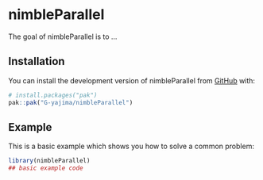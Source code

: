 
# nimbleParallel

<!-- badges: start -->
<!-- badges: end -->

The goal of nimbleParallel is to ...

## Installation

You can install the development version of nimbleParallel from [GitHub](https://github.com/) with:

``` r
# install.packages("pak")
pak::pak("G-yajima/nimbleParallel")
```

## Example

This is a basic example which shows you how to solve a common problem:

``` r
library(nimbleParallel)
## basic example code
```

